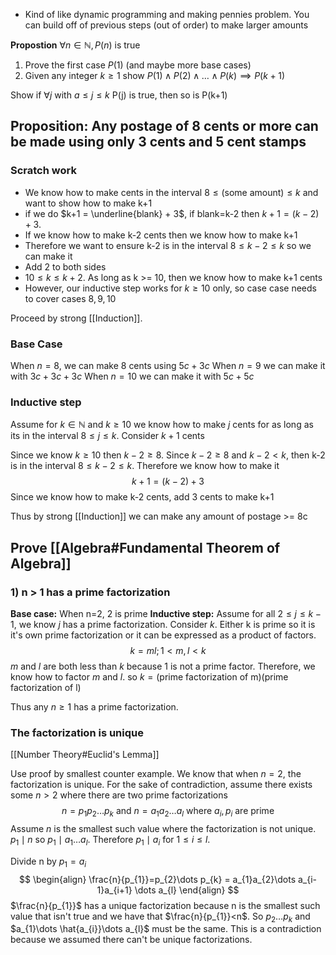 - Kind of like dynamic programming and making pennies problem. You can build off of previous steps (out of order) to make larger amounts

**Propostion** $\forall n \in \mathbb{N}, P(n)$ is true
1. Prove the first case $P(1)$ (and maybe more base cases)
2. Given any integer $k\geq 1$ show $P(1) \wedge P(2) \wedge \dots \wedge P(k) \implies P(k+1)$

Show if $\forall j$ with $a \leq j \leq k$ P(j) is true, then so is P(k+1)

## Proposition: Any postage of $8$ cents or more can be made using only $3$ cents and $5$ cent stamps
### Scratch work
- We know how to make cents in the interval $8 \leq (\text{some amount}) \leq k$ and want to show how to make k+1
- if we do $k+1 = \underline{blank} + 3$, if blank=k-2 then $k+1=(k-2)+3$.
- If we know how to make k-2 cents then we know how to make k+1
- Therefore we want to ensure k-2 is in the interval  $8 \leq k-2 \leq k$ so we can make it
- Add 2 to both sides
- $10 \leq k \leq k+2$. As long as k >= 10, then we know how to make k+1 cents
- However, our inductive step works for $k\geq 10$ only, so case case needs to cover cases $8,9,10$


Proceed by strong [[Induction]].
### Base Case
When $n=8$, we can make 8 cents using $5c+3c$
When $n=9$ we can make it with $3c+3c+3c$
When $n=10$ we can make it with $5c+5c$

### Inductive step
Assume for $k \in \mathbb{N}$ and $k \geq 10$ we know how to make $j$ cents for as long as its in the interval $8 \leq j \leq k$. Consider $k+1$ cents

Since we know $k\geq 10$ then $k-2 \geq 8$.
Since $k-2\geq 8$ and $k-2 < k$, then k-2 is in the interval $8 \leq k-2 \leq k$. Therefore we know how to make it
$$
k+1 = (k-2)+3
$$
Since we know how to make k-2 cents, add 3 cents to make k+1

Thus by strong [[Induction]] we can make any amount of postage >= 8c

## Prove [[Algebra#Fundamental Theorem of Algebra]]
### 1) n > 1 has a prime factorization

**Base case:** When n=2, 2 is prime
**Inductive step:** Assume for all $2 \leq j \leq k-1$, we know $j$ has a prime factorization.
Consider $k$. Either k is prime so it is it's own prime factorization or it can be expressed as a product of factors.
$$
k=ml; 1< m,l < k
$$
$m$ and $l$ are both less than $k$ because $1$ is not a prime factor. Therefore, we know how to factor $m$ and $l$. so $k=(\text{prime factorization of m)(prime factorization of l})$

Thus any $n\geq 1$ has a prime factorization. 

### The factorization is unique
[[Number Theory#Euclid's Lemma]]

Use proof by smallest counter example.
We know that when $n=2$, the factorization is unique.
For the sake of contradiction, assume there exists some $n>2$ where there are two prime factorizations
$$
n=p_{1}p_{2}\dots p_{k} \text{ and } n=a_{1}a_{2}\dots a_{l} \text{ where } a_{i},p_{i} \text{ are prime}$$
Assume $n$ is the smallest such value where the factorization is not unique.
$p_{1} \mid n$ so $p_{1} \mid a_{1} \dots a_{l}$. Therefore $p_{1} \mid a_{i}$ for $1 \leq i \leq l$.

Divide n by $p_{1}=a_{i}$
$$
\begin{align}
\frac{n}{p_{1}}=p_{2}\dots p_{k} = a_{1}a_{2}\dots a_{i-1}a_{i+1} \dots a_{l}
\end{align}
$$
 $\frac{n}{p_{1}}$ has a unique factorization because n is the smallest such value that isn't true and we have that $\frac{n}{p_{1}}<n$.
So $p_{2} \dots p_{k}$ and $a_{1}\dots \hat{a_{i}}\dots a_{l}$ must be the same. This is a contradiction because we assumed there can't be unique factorizations. 

